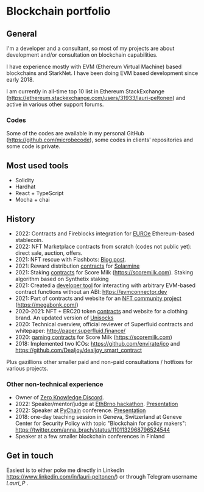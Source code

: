 # Blockchain portfolio

## General

I'm a developer and a consultant, so most of my projects are about development and/or consultation on blockchain capabilities.

I have experience mostly with EVM (Ethereum Virtual Machine) based blockchains and StarkNet. I have been doing EVM based development since early 2018.

I am currently in all-time top 10 list in Ethereum StackExchange (https://ethereum.stackexchange.com/users/31933/lauri-peltonen) and active in various other support forums.

### Codes

Some of the codes are available in my personal GitHub (https://github.com/microbecode), some codes in clients' repositories and some code is private.

## Most used tools

- Solidity
- Hardhat
- React + TypeScript
- Mocha + chai

## History

- 2022: Contracts and Fireblocks integration for [EUROe](https://www.euroe.com/) Ethereum-based stablecoin.
- 2022: NFT Marketplace contracts from scratch (codes not public yet): direct sale, auction, offers.
- 2021: NFT rescue with Flashbots: <a href='https://medium.com/@laurippeltonen/rescuing-an-nft-fd0acccfa25a?source=friends_link&sk=1ad63c60bb05a8460c3cdbb44eff3dd5'>Blog post</a>.
- 2021: Reward distribution <a href='https://github.com/microbecode/Solarmine'>contracts</a> for <a href='http://solarminecoin.com/'>Solarmine</a>
- 2021: Staking <a href='https://github.com/microbecode/Score-Milk-staking'>contracts</a> for Score Milk (https://scoremilk.com). Staking algorithm based on Synthetix staking
- 2021: Created a <a href='https://github.com/microbecode/evm-connector'>developer tool</a> for interacting with arbitrary EVM-based contract functions without an ABI: https://evmconnector.dev
- 2021: Part of contracts and website for an <a href='https://github.com/microbecode/megaBonk'>NFT community project</a> (https://megabonk.com/)
- 2020-2021: NFT + ERC20 token <a href='https://github.com/microbecode/DPriceBranding'>contracts</a> and website for a clothing brand. An updated version of <a href='https://defiprime.com/unisocks-explained'>Unisocks</a>
- 2020: Technical overview, official reviewer of Superfluid contracts and whitepaper: http://paper.superfluid.finance/
- 2020: <a href='https://github.com/microbecode/Score-Milk-token'>gaming contracts</a> for Score Milk (https://scoremilk.com)
- 2018: Implemented two ICOs: https://github.com/envirate/ico and https://github.com/Dealjoy/dealjoy_smart_contract

Plus gazillions other smaller paid and non-paid consultations / hotfixes for various projects.

### Other non-technical experience

- Owner of [Zero Knowledge Discord](https://discord.gg/kgyeqhjHMH).
- 2022: Speaker/mentor/judge at [EthBrno hackathon](https://ethbrno.cz). [Presentation](https://www.youtube.com/watch?v=3cYuBc3DAIg)
- 2022: Speaker at [PyChain](https://www.pychain.org/) conference. [Presentation](https://www.youtube.com/watch?v=yovqD0jtQSc)
- 2018: one-day teaching session in Geneva, Switzerland at Geneve Center for Security Policy with topic "Blockchain for policy makers": https://twitter.com/anna_brach/status/1101132968796524544
- Speaker at a few smaller blockchain conferences in Finland

## Get in touch

Easiest is to either poke me directly in LinkedIn https://www.linkedin.com/in/lauri-peltonen/) or through Telegram username *Lauri_P* .
